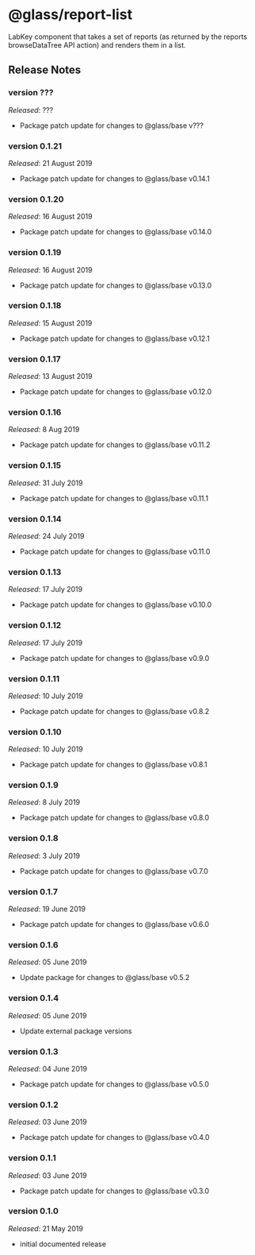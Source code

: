 # @glass/report-list

LabKey component that takes a set of reports (as returned by the reports browseDataTree API action) and renders them in
a list.

## Release Notes ##

### version ???
*Released*: ???
* Package patch update for changes to @glass/base v???

### version 0.1.21
*Released*: 21 August 2019
* Package patch update for changes to @glass/base v0.14.1

### version 0.1.20
*Released*: 16 August 2019
* Package patch update for changes to @glass/base v0.14.0

### version 0.1.19
*Released*: 16 August 2019
* Package patch update for changes to @glass/base v0.13.0

### version 0.1.18
*Released*: 15 August 2019
* Package patch update for changes to @glass/base v0.12.1

### version 0.1.17
*Released*: 13 August 2019
* Package patch update for changes to @glass/base v0.12.0

### version 0.1.16
*Released*: 8 Aug 2019
* Package patch update for changes to @glass/base v0.11.2

### version 0.1.15
*Released*: 31 July 2019
* Package patch update for changes to @glass/base v0.11.1

### version 0.1.14
*Released*: 24 July 2019
* Package patch update for changes to @glass/base v0.11.0

### version 0.1.13
*Released*: 17 July 2019
* Package patch update for changes to @glass/base v0.10.0

### version 0.1.12
*Released*: 17 July 2019
* Package patch update for changes to @glass/base v0.9.0

### version 0.1.11
*Released*: 10 July 2019
* Package patch update for changes to @glass/base v0.8.2

### version 0.1.10
*Released*: 10 July 2019
* Package patch update for changes to @glass/base v0.8.1

### version 0.1.9
*Released*: 8 July 2019
* Package patch update for changes to @glass/base v0.8.0

### version 0.1.8
*Released*: 3 July 2019
* Package patch update for changes to @glass/base v0.7.0

### version 0.1.7
*Released*: 19 June 2019
* Package patch update for changes to @glass/base v0.6.0

### version 0.1.6
*Released*: 05 June 2019
*  Update package for changes to @glass/base v0.5.2

### version 0.1.4
*Released*: 05 June 2019
* Update external package versions

### version 0.1.3
*Released*: 04 June 2019
* Package patch update for changes to @glass/base v0.5.0

### version 0.1.2
*Released*: 03 June 2019
* Package patch update for changes to @glass/base v0.4.0

### version 0.1.1
*Released*: 03 June 2019
* Package patch update for changes to @glass/base v0.3.0

### version 0.1.0
*Released*: 21 May 2019
* initial documented release

